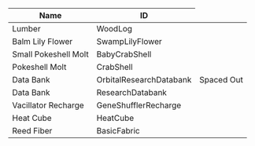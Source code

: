<table>
    <thead>
        <th data-sort-default>Name</th>
        <th>ID</th>
    </thead>
        <tr>
            <td>Lumber</td>
            <td>WoodLog</td>
            <td></td>
        </tr>
        <tr>
            <td>Balm Lily Flower</td>
            <td>SwampLilyFlower</td>
            <td></td>
        </tr>
        <tr>
            <td>Small Pokeshell Molt</td>
            <td>BabyCrabShell</td>
            <td></td>
        </tr>
        <tr>
            <td>Pokeshell Molt</td>
            <td>CrabShell</td>
            <td></td>
        </tr>
        <tr>
            <td>Data Bank</td>
            <td>OrbitalResearchDatabank</td>
            <td>Spaced Out</td>
        </tr>
        <tr>
            <td>Data Bank</td>
            <td>ResearchDatabank</td>
            <td></td>
        </tr>
        <tr>
            <td>Vacillator Recharge</td>
            <td>GeneShufflerRecharge</td>
            <td></td>
        </tr>
        <tr>
            <td>Heat Cube</td>
            <td>HeatCube</td>
            <td></td>
        </tr>
        <tr>
            <td>Reed Fiber</td>
            <td>BasicFabric</td>
            <td></td>
        </tr>
</table>
